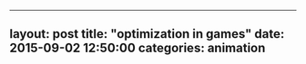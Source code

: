 
---
layout: post
title:  "optimization in games"
date:   2015-09-02 12:50:00
categories: animation
---

